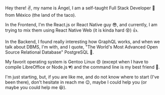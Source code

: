 Hey there! :v:, my name is Ángel, I am a self-taught Full Stack Developer :boy: from México (the land of the taco).

In the Frontend, I'm the React.js or React Native guy :sunglasses:, and currently, I am trying to mix them using React Native Web (it is kinda hard :dizzy_face:) :thumbsup:.

In the Backend, I found really interesting how GraphQL works, and when we talk about DBMS, I'm with, and I quote, "The World's Most Advanced Open Source Relational Database" PostgreSQL :elephant:.

My favorit operating system is Gentoo Linux :heart_eyes: (except when I have to compile LibreOffice or Node.js :broken_heart:) and the command line is my best friend :metal:.

I'm just starting, but, if you are like me, and do not know where to start (I've been there), don't hesitate in reach me :wink:, maybe I could help you (or maybe you could help me :satisfied:).

<!---
AngelLoredoAlvarez/AngelLoredoAlvarez is a ✨ special ✨ repository because its `README.md` (this file) appears on your GitHub profile.
You can click the Preview link to take a look at your changes.
--->

